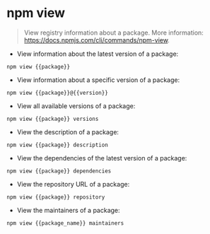 # npm view

> View registry information about a package.
> More information: <https://docs.npmjs.com/cli/commands/npm-view>.

- View information about the latest version of a package:

`npm view {{package}}`

- View information about a specific version of a package:

`npm view {{package}}@{{version}}`

- View all available versions of a package:

`npm view {{package}} versions`

- View the description of a package:

`npm view {{package}} description`

- View the dependencies of the latest version of a package:

`npm view {{package}} dependencies`

- View the repository URL of a package:

`npm view {{package}} repository`

- View the maintainers of a package:

`npm view {{package_name}} maintainers`
